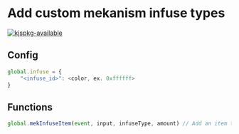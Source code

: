 # Add custom mekanism infuse types

[![kjspkg-available](https://github-production-user-asset-6210df.s3.amazonaws.com/79367505/250114674-fb848719-d52e-471b-a6cf-2c0ea6729f1c.svg)](https://kjspkglookup.modernmodpacks.site/#mekanism-custom-infused-type)

## Config

```js
global.infuse = {
    "<infuse_id>": <color, ex. 0xffffff>
}
```

## Functions

```js
global.mekInfuseItem(event, input, infuseType, amount) // Add an item that transforms into the infuse type
```
